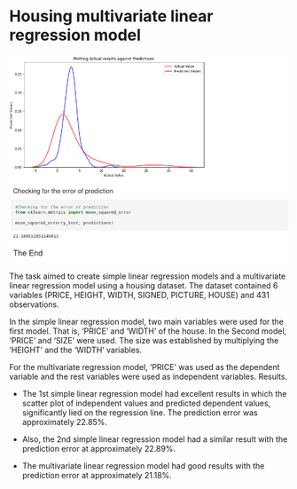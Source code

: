 # Housing multivariate linear regression model

![Housing](housing.png)

The task aimed to create simple linear regression models and a multivariate linear regression model using a housing dataset. The dataset contained 6 variables (PRICE, HEIGHT, WIDTH, SIGNED, PICTURE, HOUSE) and 431 observations.

In the simple linear regression model, two main variables were used for the first model.
That is, ‘PRICE’ and ‘WIDTH’ of the house. In the Second model, ‘PRICE’ and ‘SIZE’ were used.
The size was established by multiplying the ‘HEIGHT’ and the ‘WIDTH’ variables.

For the multivariate regression model, ‘PRICE’ was used as the dependent variable and
the rest variables were used as independent variables.
Results.

- The 1st simple linear regression model had excellent results in which the
  scatter plot of independent values and predicted dependent values,
  significantly lied on the regression line. The prediction error was approximately 22.85%.

- Also, the 2nd simple linear regression model had a similar result
  with the prediction error at approximately 22.89%.

- The multivariate linear regression model had good results with
  the prediction error at approximately 21.18%.
